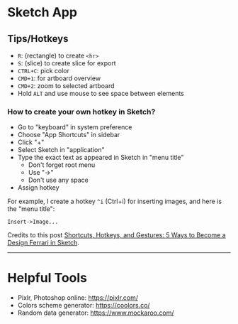 # Sketch App

## Tips/Hotkeys
- `R`: (rectangle) to create `<hr>`
- `S`: (slice) to create slice for export
- `CTRL+C`: pick color
- `CMD+1`: for artboard overview
- `CMD+2`: zoom to selected artboard
- Hold `ALT` and use mouse to see space between elements

### How to create your own hotkey in Sketch?
- Go to "keyboard" in system preference
- Choose "App Shortcuts" in sidebar
- Click "+"
- Select Sketch in "application"
- Type the exact text as appeared in Sketch in "menu title"
  - Don't forget root menu
  - Use "->"
  - Don't use any space
- Assign hotkey

For example, I create a hotkey `^i` (Ctrl+i) for inserting images, and here is the "menu title": 

`Insert->Image...`

Credits to this post [Shortcuts, Hotkeys, and Gestures: 5 Ways to Become a Design Ferrari in Sketch](https://medium.com/ux-power-tools/shortcuts-hotkeys-and-gestures-5-ways-to-become-a-design-ferrari-in-sketch-or-blazingly-fast-in-389929e89115#.u7ttq71tc).



---

# Helpful Tools
- Pixlr, Photoshop online: https://pixlr.com/
- Colors scheme generator: https://coolors.co/
- Random data generator: https://www.mockaroo.com/